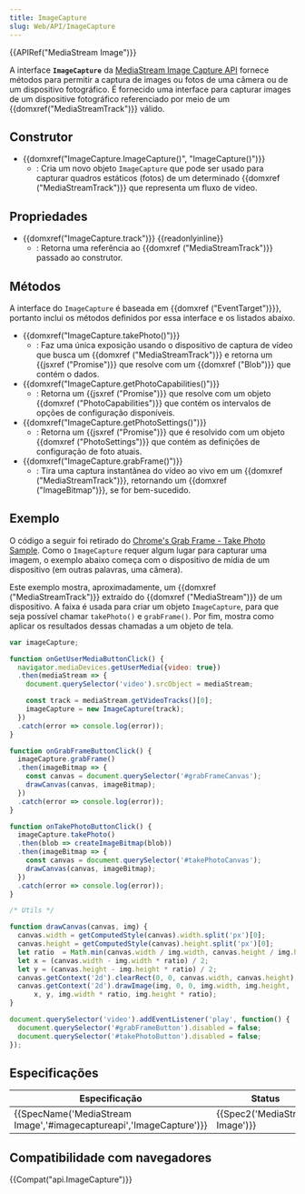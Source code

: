 ```yaml
---
title: ImageCapture
slug: Web/API/ImageCapture
---
```

{{APIRef("MediaStream Image")}}

A interface **`ImageCapture`** da [MediaStream Image Capture API](/pt-BR/docs/Web/API/MediaStream_Image_Capture_API) fornece métodos para permitir a captura de images ou fotos de uma câmera ou de um dispositivo fotográfico. É fornecido uma interface para capturar images de um dispositive fotográfico referenciado por meio de um {{domxref("MediaStreamTrack")}} válido.

## Construtor

- {{domxref("ImageCapture.ImageCapture()", "ImageCapture()")}}
  - : Cria um novo objeto `ImageCapture` que pode ser usado para capturar quadros estáticos (fotos) de um determinado {{domxref ("MediaStreamTrack")}} que representa um fluxo de vídeo.

## Propriedades

- {{domxref("ImageCapture.track")}} {{readonlyinline}}
  - : Retorna uma referência ao {{domxref ("MediaStreamTrack")}} passado ao construtor.

## Métodos

A interface do `ImageCapture` é baseada em {{domxref ("EventTarget")}}}, portanto inclui os métodos definidos por essa interface e os listados abaixo.

- {{domxref("ImageCapture.takePhoto()")}}
  - : Faz uma única exposição usando o dispositivo de captura de vídeo que busca um {{domxref ("MediaStreamTrack")}} e retorna um {{jsxref ("Promise")}} que resolve com um {{domxref ("Blob")}} que contém o dados.
- {{domxref("ImageCapture.getPhotoCapabilities()")}}
  - : Retorna um {{jsxref ("Promise")}} que resolve com um objeto {{domxref ("PhotoCapabilities")}} que contém os intervalos de opções de configuração disponíveis.
- {{domxref("ImageCapture.getPhotoSettings()")}}
  - : Retorna um {{jsxref ("Promise")}} que é resolvido com um objeto {{domxref ("PhotoSettings")}} que contém as definições de configuração de foto atuais.
- {{domxref("ImageCapture.grabFrame()")}}
  - : Tira uma captura instantânea do vídeo ao vivo em um {{domxref ("MediaStreamTrack")}}, retornando um {{domxref ("ImageBitmap")}}, se for bem-sucedido.

## Exemplo

O código a seguir foi retirado do [Chrome's Grab Frame - Take Photo Sample](https://googlechrome.github.io/samples/image-capture/grab-frame-take-photo.html). Como o `ImageCapture` requer algum lugar para capturar uma imagem, o exemplo abaixo começa com o dispositivo de mídia de um dispositivo (em outras palavras, uma câmera).

Este exemplo mostra, aproximadamente, um {{domxref ("MediaStreamTrack")}} extraído do {{domxref ("MediaStream")}} de um dispositivo. A faixa é usada para criar um objeto `ImageCapture`, para que seja possível chamar `takePhoto()` e `grabFrame()`. Por fim, mostra como aplicar os resultados dessas chamadas a um objeto de tela.

```js
var imageCapture;

function onGetUserMediaButtonClick() {
  navigator.mediaDevices.getUserMedia({video: true})
  .then(mediaStream => {
    document.querySelector('video').srcObject = mediaStream;

    const track = mediaStream.getVideoTracks()[0];
    imageCapture = new ImageCapture(track);
  })
  .catch(error => console.log(error));
}

function onGrabFrameButtonClick() {
  imageCapture.grabFrame()
  .then(imageBitmap => {
    const canvas = document.querySelector('#grabFrameCanvas');
    drawCanvas(canvas, imageBitmap);
  })
  .catch(error => console.log(error));
}

function onTakePhotoButtonClick() {
  imageCapture.takePhoto()
  .then(blob => createImageBitmap(blob))
  .then(imageBitmap => {
    const canvas = document.querySelector('#takePhotoCanvas');
    drawCanvas(canvas, imageBitmap);
  })
  .catch(error => console.log(error));
}

/* Utils */

function drawCanvas(canvas, img) {
  canvas.width = getComputedStyle(canvas).width.split('px')[0];
  canvas.height = getComputedStyle(canvas).height.split('px')[0];
  let ratio  = Math.min(canvas.width / img.width, canvas.height / img.height);
  let x = (canvas.width - img.width * ratio) / 2;
  let y = (canvas.height - img.height * ratio) / 2;
  canvas.getContext('2d').clearRect(0, 0, canvas.width, canvas.height);
  canvas.getContext('2d').drawImage(img, 0, 0, img.width, img.height,
      x, y, img.width * ratio, img.height * ratio);
}

document.querySelector('video').addEventListener('play', function() {
  document.querySelector('#grabFrameButton').disabled = false;
  document.querySelector('#takePhotoButton').disabled = false;
});
```

## Especificações

| Especificação                                                                            | Status                                   | Comentário          |
| ---------------------------------------------------------------------------------------- | ---------------------------------------- | ------------------- |
| {{SpecName('MediaStream Image','#imagecaptureapi','ImageCapture')}} | {{Spec2('MediaStream Image')}} | Initial definition. |

## Compatibilidade com navegadores

{{Compat("api.ImageCapture")}}
